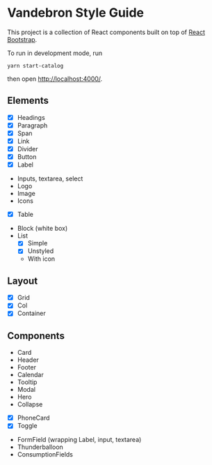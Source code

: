 # Vandebron Style Guide

This project is a collection of React components built on top of [React Bootstrap](https://react-bootstrap.github.io/).

To run in development mode, run

    yarn start-catalog

then open [http://localhost:4000/](http://localhost:4000/).

## Elements
- [x] Headings
- [x] Paragraph
- [x] Span
- [x] Link
- [x] Divider
- [x] Button
- [x] Label
- Inputs, textarea, select
- Logo
- Image
- Icons
- [x] Table
- Block (white box)
- List
  * [x] Simple
  * [x] Unstyled
  * With icon

## Layout
- [x] Grid
- [x] Col
- [x] Container

## Components
- Card
- Header
- Footer
- Calendar
- Tooltip
- Modal
- Hero
- Collapse
- [x] PhoneCard
- [x] Toggle
- FormField (wrapping Label, input, textarea)
- Thunderballoon
- ConsumptionFields
